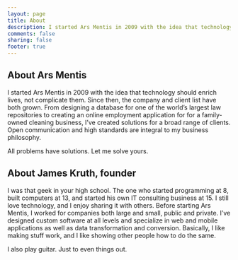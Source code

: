 ```yaml
---
layout: page
title: About
description: I started Ars Mentis in 2009 with the idea that technology should enrich lives, not complicate them.
comments: false
sharing: false
footer: true
---
```


About Ars Mentis
----------------

I started Ars Mentis in 2009 with the idea that technology should enrich lives, not complicate them. Since then, the company and client list have both grown. From designing a database for one of the world’s largest law repositories to creating an online employment application for for a family-owned cleaning business, I’ve created solutions for a broad range of clients. Open communication and high standards are integral to my business philosophy.

All problems have solutions. Let me solve yours.

<a name="james"></a>About James Kruth, founder
--------------------------

I was that geek in your high school. The one who started programming at 8, built computers at 13, and started his own IT consulting business at 15. I still love technology, and I enjoy sharing it with others. Before starting Ars Mentis, I worked for companies both large and small, public and private. I’ve designed custom software at all levels and specialize in web and mobile applications as well as data transformation and conversion. Basically, I like making stuff work, and I like showing other people how to do the same.

I also play guitar. Just to even things out.
